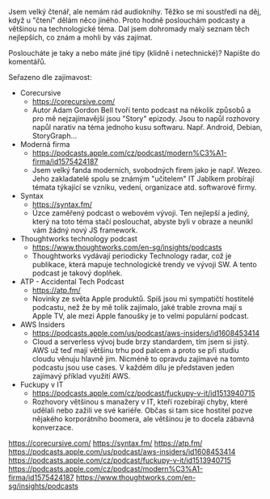 Jsem velký čtenář, ale nemám rád audioknihy. Těžko se mi soustředí na děj, když u "čtení" dělám něco jiného. Proto hodně poslouchám podcasty a většinou na technologické téma. Dal jsem dohromady malý seznam těch nejlepších, co znám a mohli by vás zajímat.

Posloucháte je taky a nebo máte jiné tipy (klidně i netechnické)? Napište do komentářů.

Seřazeno dle zajímavost:
- Corecursive
	- https://corecursive.com/
	- Autor Adam Gordon Bell tvoří tento podcast na několik způsobů a pro mě nejzajímavější jsou "Story" epizody. Jsou to napůl rozhovory napůl narativ na téma jednoho kusu softwaru. Např. Android, Debian, StoryGraph...
- Moderná firma
	- https://podcasts.apple.com/cz/podcast/modern%C3%A1-firma/id1575424187
	- Jsem velký fanda moderních, svobodných firem jako je např. Wezeo. Jeho zakladatelé spolu se známým "učitelem" IT Jablkem probírají témata týkající se vzniku, vedení, organizace atd. softwarové firmy.
- Syntax
	- https://syntax.fm/
	- Úzce zaměřený podcast o webovém vývoji. Ten nejlepší a jediný, který na toto téma stačí poslouchat, abyste byli v obraze a neunikl vám žádný nový JS framework.
- Thoughtworks technology podcast
	- https://www.thoughtworks.com/en-sg/insights/podcasts
	- Thoughtworks vydávají periodicky Technology radar, což je publikace, která mapuje technologické trendy ve vývoji SW. A tento podcast je takový doplňek.
- ATP - Accidental Tech Podcast
	- https://atp.fm/
	- Novinky ze světa Apple produktů. Spíš jsou mi sympatičtí hostitelé podcastu, než že by mě tolik zajímalo, jaké trable zrovna mají s Apple TV, ale mezi Apple fanoušky je to velmi populární podcast.
- AWS Insiders
	- https://podcasts.apple.com/us/podcast/aws-insiders/id1608453414
	- Cloud a serverless vývoj bude brzy standardem, tím jsem si jistý. AWS už teď mají většinu trhu pod palcem a proto se při studiu cloudu věnuju hlavně jim. Nicméně to opravdu zajímavé na tomto podcastu jsou use cases. V každém dílu je představen jeden zajímavý příklad využití AWS.
- Fuckupy v IT
	- https://podcasts.apple.com/cz/podcast/fuckupy-v-it/id1513940715
	- Rozhovory většinou s manažery v IT, kteří rozebírají chyby, které udělali nebo zažili ve své kariéře. Občas si tam sice hostitel pozve nějakého korporátního boomera, ale většinou je to docela zábavná konverzace.



https://corecursive.com/
https://syntax.fm/
https://atp.fm/
https://podcasts.apple.com/us/podcast/aws-insiders/id1608453414
https://podcasts.apple.com/cz/podcast/fuckupy-v-it/id1513940715
https://podcasts.apple.com/cz/podcast/modern%C3%A1-firma/id1575424187
https://www.thoughtworks.com/en-sg/insights/podcasts